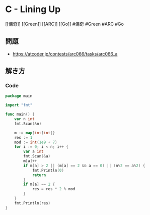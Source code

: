 # C - Lining Up
[[偶奇]] [[Green]] [[ARC]] [[Go]]
#偶奇 #Green #ARC #Go 

## 問題
- https://atcoder.jp/contests/arc066/tasks/arc066_a

## 解き方
### Code
```go
package main

import "fmt"

func main() {
	var n int
	fmt.Scan(&n)

	m := map[int]int{}
	res := 1
	mod := int(1e9 + 7)
	for i := 0; i < n; i++ {
		var a int
		fmt.Scan(&a)
		m[a]++
		if m[a] > 2 || (m[a] == 2 && a == 0) || (n%2 == a%2) {
			fmt.Println(0)
			return
		}
		if m[a] == 2 {
			res = res * 2 % mod
		}
	}
	fmt.Println(res)
}
```